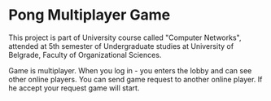 # Pong Multiplayer Game
This project is part of University course called "Computer Networks", attended at 5th semester of Undergraduate studies at University of Belgrade, Faculty of Organizational Sciences. 

Game is multiplayer.
When you log in - you enters the lobby and can see other online players.
You can send game request to another online player.
If he accept your request game will start.
